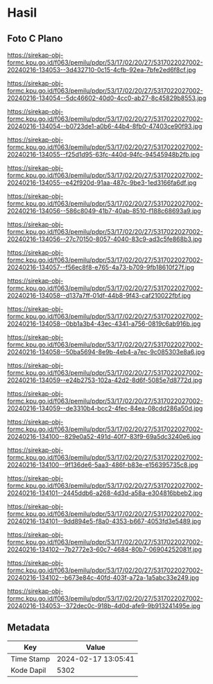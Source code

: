 # Hasil

## Foto C Plano

https://sirekap-obj-formc.kpu.go.id/f063/pemilu/pdpr/53/17/02/20/27/5317022027002-20240216-134053--3d432710-0c15-4cfb-92ea-7bfe2ed6f8cf.jpg

https://sirekap-obj-formc.kpu.go.id/f063/pemilu/pdpr/53/17/02/20/27/5317022027002-20240216-134054--5dc46602-40d0-4cc0-ab27-8c45829b8553.jpg

https://sirekap-obj-formc.kpu.go.id/f063/pemilu/pdpr/53/17/02/20/27/5317022027002-20240216-134054--b0723de1-a0b6-44b4-8fb0-47403ce90f93.jpg

https://sirekap-obj-formc.kpu.go.id/f063/pemilu/pdpr/53/17/02/20/27/5317022027002-20240216-134055--f25d1d95-63fc-440d-94fc-94545948b2fb.jpg

https://sirekap-obj-formc.kpu.go.id/f063/pemilu/pdpr/53/17/02/20/27/5317022027002-20240216-134055--e42f920d-91aa-487c-9be3-1ed3166fa6df.jpg

https://sirekap-obj-formc.kpu.go.id/f063/pemilu/pdpr/53/17/02/20/27/5317022027002-20240216-134056--586c8049-41b7-40ab-8510-f188c68693a9.jpg

https://sirekap-obj-formc.kpu.go.id/f063/pemilu/pdpr/53/17/02/20/27/5317022027002-20240216-134056--27c70150-8057-4040-83c9-ad3c5fe868b3.jpg

https://sirekap-obj-formc.kpu.go.id/f063/pemilu/pdpr/53/17/02/20/27/5317022027002-20240216-134057--f56ec8f8-e765-4a73-b709-9fb18610f27f.jpg

https://sirekap-obj-formc.kpu.go.id/f063/pemilu/pdpr/53/17/02/20/27/5317022027002-20240216-134058--d137a7ff-01df-44b8-9f43-caf210022fbf.jpg

https://sirekap-obj-formc.kpu.go.id/f063/pemilu/pdpr/53/17/02/20/27/5317022027002-20240216-134058--0bb1a3b4-43ec-4341-a756-0819c6ab916b.jpg

https://sirekap-obj-formc.kpu.go.id/f063/pemilu/pdpr/53/17/02/20/27/5317022027002-20240216-134058--50ba5694-8e9b-4eb4-a7ec-9c085303e8a6.jpg

https://sirekap-obj-formc.kpu.go.id/f063/pemilu/pdpr/53/17/02/20/27/5317022027002-20240216-134059--e24b2753-102a-42d2-8d6f-5085e7d8772d.jpg

https://sirekap-obj-formc.kpu.go.id/f063/pemilu/pdpr/53/17/02/20/27/5317022027002-20240216-134059--de3310b4-bcc2-4fec-84ea-08cdd286a50d.jpg

https://sirekap-obj-formc.kpu.go.id/f063/pemilu/pdpr/53/17/02/20/27/5317022027002-20240216-134100--829e0a52-491d-40f7-83f9-69a5dc3240e6.jpg

https://sirekap-obj-formc.kpu.go.id/f063/pemilu/pdpr/53/17/02/20/27/5317022027002-20240216-134100--9f136de6-5aa3-486f-b83e-e156395735c8.jpg

https://sirekap-obj-formc.kpu.go.id/f063/pemilu/pdpr/53/17/02/20/27/5317022027002-20240216-134101--2445ddb6-a268-4d3d-a58a-e304816bbeb2.jpg

https://sirekap-obj-formc.kpu.go.id/f063/pemilu/pdpr/53/17/02/20/27/5317022027002-20240216-134101--9dd894e5-f8a0-4353-b667-4053fd3e5489.jpg

https://sirekap-obj-formc.kpu.go.id/f063/pemilu/pdpr/53/17/02/20/27/5317022027002-20240216-134102--7b2772e3-60c7-4684-80b7-06904252081f.jpg

https://sirekap-obj-formc.kpu.go.id/f063/pemilu/pdpr/53/17/02/20/27/5317022027002-20240216-134102--b673e84c-40fd-403f-a72a-1a5abc33e249.jpg

https://sirekap-obj-formc.kpu.go.id/f063/pemilu/pdpr/53/17/02/20/27/5317022027002-20240216-134053--372dec0c-918b-4d0d-afe9-9b913241495e.jpg


## Metadata

| Key        | Value               |
| ---------- | ------------------- |
| Time Stamp | 2024-02-17 13:05:41 |
| Kode Dapil | 5302                |




